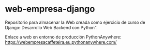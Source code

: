 # web-empresa-django
Repositorio para almacenar la Web creada como ejercicio de curso de Django: Desarrollo Web Backend con Python".

Enlace a web en entorno de producción PythonAnywhere: https://webempresacaffeteira.eu.pythonanywhere.com/
